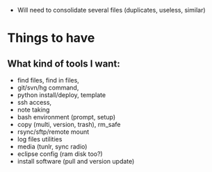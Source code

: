 * Will need to consolidate several files (duplicates, useless, similar)

Things to have
==============

What kind of tools I want:
--------------------------

* find files, find in files, 
* git/svn/hg command, 
* python install/deploy, template
* ssh access,
* note taking
* bash environment (prompt, setup)
* copy (multi, version, trash), rm_safe
* rsync/sftp/remote mount
* log files utilities
* media (tunlr, sync radio)
* eclipse config (ram disk too?)
* install software (pull and version update)
